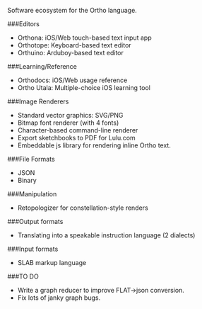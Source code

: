 Software ecosystem for the Ortho language.

###Editors
- Orthona: iOS/Web touch-based text input app
- Orthotope: Keyboard-based text editor
- Orthuino: Arduboy-based text editor

###Learning/Reference
- Orthodocs: iOS/Web usage reference
- Ortho Utala: Multiple-choice iOS learning tool

###Image Renderers
- Standard vector graphics: SVG/PNG
- Bitmap font renderer (with 4 fonts)
- Character-based command-line renderer
- Export sketchbooks to PDF for Lulu.com
- Embeddable js library for rendering inline Ortho text.

###File Formats
- JSON 
- Binary

###Manipulation
- Retopologizer for constellation-style renders

###Output formats
- Translating into a speakable instruction language (2 dialects)

###Input formats
- SLAB markup language

###TO DO
- Write a graph reducer to improve FLAT->json conversion.
- Fix lots of janky graph bugs.
